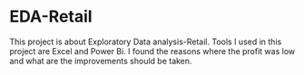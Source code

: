 # EDA-Retail
This project is about Exploratory Data analysis-Retail.
Tools I used in this project are Excel and Power Bi.
I found the reasons where the profit was low and what are the improvements should be taken.
